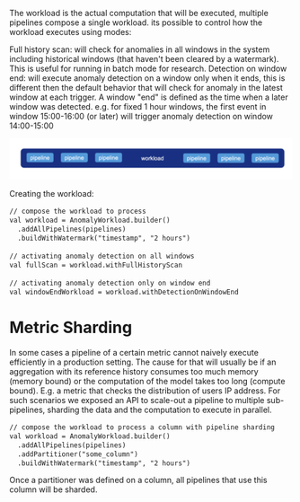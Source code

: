 The workload is the actual computation that will be executed, multiple pipelines compose a single workload. its possible to control how the workload executes using modes:

Full history scan: will check for anomalies in all windows in the system including historical windows (that haven't been cleared by a watermark). This is useful for running in batch mode for research.
Detection on window end: will execute anomaly detection on a window only when it ends, this is different then the default behavior that will check for anomaly in the latest window at each trigger. A window "end" is defined as the time when a later window was detected. e.g. for fixed 1 hour windows, the first event in window 15:00-16:00 (or later) will trigger anomaly detection on window 14:00-15:00

![workload](images/workload.png)

Creating the workload:
```
// compose the workload to process
val workload = AnomalyWorkload.builder()
  .addAllPipelines(pipelines)
  .buildWithWatermark("timestamp", "2 hours")
 
// activating anomaly detection on all windows
val fullScan = workload.withFullHistoryScan
 
// activating anomaly detection only on window end
val windowEndWorkload = workload.withDetectionOnWindowEnd
```
# Metric Sharding

In some cases a pipeline of a certain metric cannot naively execute efficiently in a production setting. The cause for that will usually be if an aggregation with its reference history consumes too much memory (memory bound) or the computation of the model takes too long (compute bound).
E.g. a metric that checks the distribution of users IP address. For such scenarios we exposed an API to scale-out a pipeline to multiple sub-pipelines, sharding the data and the computation to execute in parallel.

```
// compose the workload to process a column with pipeline sharding
val workload = AnomalyWorkload.builder()
  .addAllPipelines(pipelines)
  .addPartitioner("some_column")
  .buildWithWatermark("timestamp", "2 hours")
```
Once a partitioner was defined on a column, all pipelines that use this column will be sharded.


